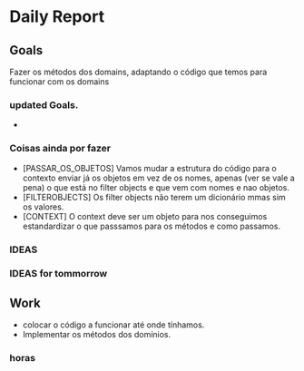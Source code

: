 # Daily Report

## Goals
Fazer os métodos dos domains, adaptando o código que temos para funcionar
com os domains

### updated Goals.
- 

### Coisas ainda por fazer
+ [PASSAR_OS_OBJETOS] Vamos mudar a estrutura do código para o contexto enviar já os objetos em vez de os nomes, apenas (ver se vale a pena) o que está no filter objects e que vem com nomes e nao objetos.
+ [FILTEROBJECTS] Os filter objects não terem um dicionário mmas sim os valores. 
+ [CONTEXT] O context deve ser um objeto para nos conseguimos estandardizar o que passsamos para os métodos e como passamos.


### IDEAS


### IDEAS for tommorrow




## Work
* colocar o código a funcionar até onde tínhamos.
* Implementar os métodos dos domínios.

### horas
